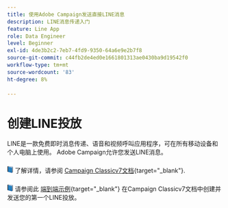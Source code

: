 ```yaml
---
title: 使用Adobe Campaign发送直接LINE消息
description: LINE消息传递入门
feature: Line App
role: Data Engineer
level: Beginner
exl-id: 4de3b2c2-7eb7-4fd9-9350-64a6e9e2b7f8
source-git-commit: c44fb2de4ed0e1661801313ae0430ba9d19542f0
workflow-type: tm+mt
source-wordcount: '83'
ht-degree: 8%

---
```


# 创建LINE投放

LINE是一款免费即时消息传递、语音和视频呼叫应用程序，可在所有移动设备和个人电脑上使用。 Adobe Campaign允许您发送LINE消息。


![](../assets/do-not-localize/book.png) 了解详情，请参阅 [Campaign Classicv7文档](https://experienceleague.adobe.com/docs/campaign-classic/using/sending-messages/line-channel.html?lang=zh-Hans){target="_blank"}.

![](../assets/do-not-localize/book.png) 请参阅此 [端到端示例](https://experienceleague.adobe.com/docs/campaign-classic/using/sending-messages/line-channel.html#example--create-and-send-a-personalized-line-message){target="_blank"} 在Campaign Classicv7文档中创建并发送您的第一个LINE投放。
